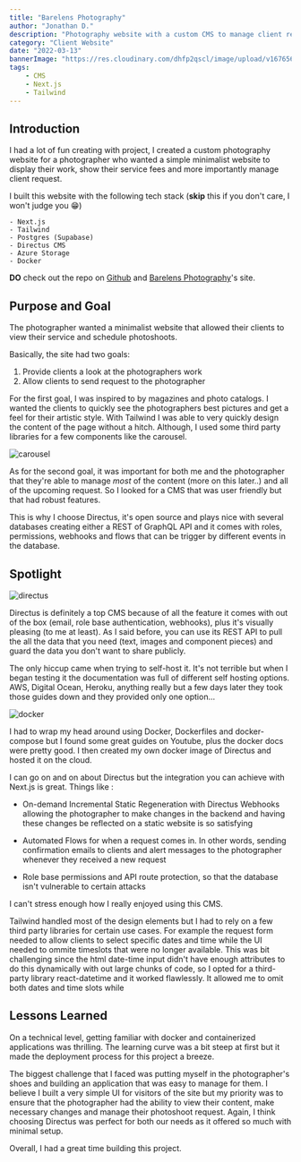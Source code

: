 ```yaml
---
title: "Barelens Photography"
author: "Jonathan D."
description: "Photography website with a custom CMS to manage client request"
category: "Client Website"
date: "2022-03-13"
bannerImage: "https://res.cloudinary.com/dhfp2qscl/image/upload/v1676564609/portfolio/barelens_banner_t66qp8.jpg"
tags:
    - CMS
    - Next.js
    - Tailwind 
---
```


## Introduction

I had a lot of fun creating with project, I created a custom photography website for a photographer who wanted a simple minimalist website to display their work, show their service fees and more importantly manage client request. 

I built this website with the following tech stack (**skip** this if you don't care, I won't judge you 😁)

    - Next.js 
    - Tailwind
    - Postgres (Supabase)
    - Directus CMS
    - Azure Storage
    - Docker 

**DO** check out the repo on [Github](https://github.com/Jdure/Barelens) and [Barelens Photography](https://barelens.vercel.app/)'s site.

## Purpose and Goal

The photographer wanted a minimalist website that allowed their clients to view their service and schedule photoshoots. 

Basically, the site had two goals:

1. Provide clients a look at the photographers work
2. Allow clients to send request to the photographer

For the first goal, I was inspired to by magazines and photo catalogs. I wanted the clients to quickly see the photographers best pictures and get a feel for their artistic style. With Tailwind I was able to very quickly design the content of the page without a hitch. Although, I used some third party libraries for a few components like the carousel. 

![carousel](https://res.cloudinary.com/dhfp2qscl/image/upload/v1676564609/portfolio/barelens_banner_t66qp8.jpg)

As for the second goal, it was important for both me and the photographer that they're able to manage *most* of the content (more on this later..) and all of the upcoming request. So I looked for a CMS that was user friendly but that had robust features. 

This is why I choose Directus, it's open source and plays nice with several databases creating either a REST of GraphQL API and it comes with roles, permissions, webhooks and flows that can be trigger by different events in the database.  

## Spotlight

![directus](https://res.cloudinary.com/dhfp2qscl/image/upload/v1676565443/portfolio/directus_zo64c5.jpg)

Directus is definitely a top CMS because of all the feature it comes with out of the box (email, role base authentication, webhooks), plus it's visually pleasing (to me at least). As I said before, you can use its REST API to pull the all the data that you need (text, images and component pieces) and guard the data you don't want to share publicly. 

The only hiccup came when trying to self-host it. It's not terrible but when I began testing it the documentation was full of different self hosting options. AWS, Digital Ocean, Heroku, anything really but a few days later they took those guides down and they provided only one option...

![docker](https://www.docker.com/wp-content/uploads/2022/03/horizontal-logo-monochromatic-white.png)

I had to wrap my head around using Docker, Dockerfiles and docker-compose but I found some great guides on Youtube, plus the docker docs were pretty good. I then created my own docker image of Directus and hosted it on the cloud. 

I can go on and on about Directus but the integration you can achieve with Next.js is great. Things like :

- On-demand Incremental Static Regeneration with Directus Webhooks allowing the photographer to make changes in the backend and having these changes be reflected on a static website is so satisfying

- Automated Flows for when a request comes in. In other words, sending confirmation emails to clients and alert messages to the photographer whenever they received a new request 

- Role base permissions and API route protection, so that the database isn't vulnerable to certain attacks 

I can't stress enough how I really enjoyed using this CMS. 

Tailwind handled most of the design elements but I had to rely on a few third party libraries for certain use cases. For example the request form needed to allow clients to select specific dates and time while the UI needed to ommite timeslots that were no longer available. This was bit challenging since the html date-time input didn't have enough attributes to do this dynamically with out large chunks of code, so I opted for a third-party library react-datetime and it worked flawlessly. It allowed me to omit both dates and time slots while  

## Lessons Learned

On a technical level, getting familiar with docker and containerized applications was thrilling. The learning curve was a bit steep at first but it made the deployment process for this project a breeze. 

The biggest challenge that I faced was putting myself in the photographer's shoes and building an application that was easy to manage for them. I believe I built a very simple UI for visitors of the site but my priority was to ensure that the photographer had the ability to view their content, make necessary changes and manage their photoshoot request. Again, I think choosing Directus was perfect for both our needs as it offered so much with minimal setup. 

Overall, I had a great time building this project.
